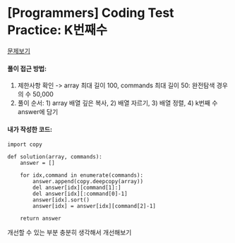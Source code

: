 [Programmers] Coding Test Practice: K번째수
===========================================
[문제보기](https://programmers.co.kr/learn/courses/30/lessons/42748)

#### 풀이 접근 방법:
1. 제한사항 확인 -> array 최대 길이 100, commands 최대 길이 50: 완전탐색 경우의 수 50,000
2. 풀이 순서: 1) array 배열 깊은 복사, 2) 배열 자르기, 3) 배열 정렬, 4) k번째 수 answer에 담기

#### 내가 작성한 코드:
```
import copy

def solution(array, commands):
    answer = []
        
    for idx,command in enumerate(commands):
        answer.append(copy.deepcopy(array))
        del answer[idx][command[1]:]
        del answer[idx][:command[0]-1]
        answer[idx].sort()
        answer[idx] = answer[idx][command[2]-1]
        
    return answer
```
개선할 수 있는 부분 충분히 생각해서 개선해보기
